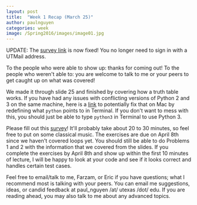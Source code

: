```yaml
---
layout: post
title:  "Week 1 Recap (March 25)"
author: paulnguyen
categories: week
image: /Spring2016/images/image01.jpg
---
```


UPDATE: The [survey link][survey] is now fixed! You no longer need to sign in with a UTMail address.

To the people who were able to show up: thanks for coming out! To the people who weren't able to: you are welcome to talk to me or your peers to get caught up on what was covered!

We made it through slide 25 and finished by covering how a truth table works. If you have had any issues with conflicting versions of Python 2 and 3 on the same machine, here is a [link][stackoverflow] to potentially fix that on Mac by redefining what `python` points to in Terminal. If you don't want to mess with this, you should just be able to type `python3` in Terminal to use Python 3.

Please fill out this [survey][survey]! It'll probably take about 20 to 30 minutes, so feel free to put on some classical music. The exercises are due on April 8th since we haven't covered loops yet. You should still be able to do Problems 1 and 2 with the information that we covered from the slides. If you complete the exercises by April 8th and show up within the first 10 minutes of lecture, I will be happy to look at your code and see if it looks correct and handles certain test cases.

Feel free to email/talk to me, Farzam, or Eric if you have questions; what I recommend most is talking with your peers. You can email me suggestions, ideas, or candid feedback at paul_nguyen /at/ utexas /dot/ edu. If you are reading ahead, you may also talk to me about any advanced topics.

[survey]: http://goo.gl/forms/ANegXfQ9PD
[ex01]: /Spring2016/files/exercises/exercises01.pdf
[stackoverflow]: http://stackoverflow.com/questions/18425379/how-to-set-pythons-default-version-to-3-3-in-mac